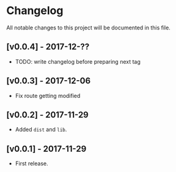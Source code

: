 # Changelog

All notable changes to this project will be documented in this file.

## [v0.0.4] - 2017-12-??

- TODO: write changelog before preparing next tag

## [v0.0.3] - 2017-12-06

- Fix route getting modified

## [v0.0.2] - 2017-11-29

- Added `dist` and `lib`.

## [v0.0.1] - 2017-11-29

- First release.
